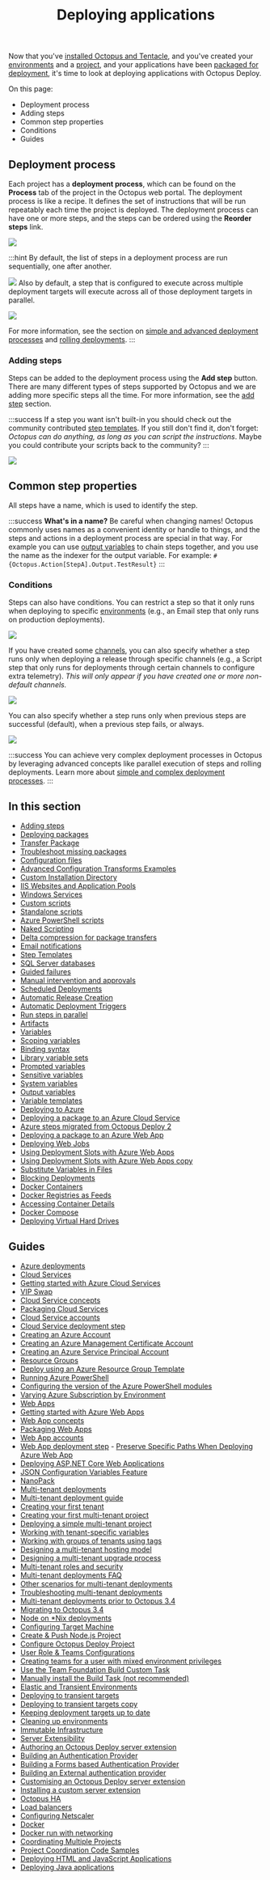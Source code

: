 ﻿---
title: Deploying applications
position: 6
---


Now that you've [installed Octopus and Tentacle](/docs/home/installation.md), and you've created your [environments](/docs/home/key-concepts/environments.md) and a [project](/docs/home/key-concepts/projects.md), and your applications have been [packaged for deployment](/docs/home/packaging-applications.md), it's time to look at deploying applications with Octopus Deploy.


On this page:


- Deployment process
 - Adding steps
- Common step properties
 - Conditions
- Guides

## Deployment process


Each project has a **deployment process**, which can be found on the **Process** tab of the project in the Octopus web portal. The deployment process is like a recipe. It defines the set of instructions that will be run repeatably each time the project is deployed. The deployment process can have one or more steps, and the steps can be ordered using the **Reorder steps** link.


![](/docs/images/3048075/3277619.png)

:::hint
By default, the list of steps in a deployment process are run sequentially, one after another.


![](/docs/images/3048075/5865849.png)
Also by default, a step that is configured to execute across multiple deployment targets will execute across all of those deployment targets in parallel.

![](/docs/images/3048075/5865850.png)


For more information, see the section on [simple and advanced deployment processes](/docs/home/key-concepts/projects/deployment-processes.md) and [rolling deployments](/docs/home/patterns/rolling-deployments.md).
:::

### Adding steps


Steps can be added to the deployment process using the **Add step** button. There are many different types of steps supported by Octopus and we are adding more specific steps all the time. For more information, see the [add step](/docs/home/deploying-applications/adding-steps.md) section.

:::success
If a step you want isn't built-in you should check out the community contributed [step templates](/docs/home/deploying-applications/step-templates.md). If you still don't find it, don't forget: *Octopus can do anything, as long as you can script the instructions*. Maybe you could contribute your scripts back to the community?
:::


![](/docs/images/5671696/5865900.png)

## Common step properties


All steps have a name, which is used to identify the step.

:::success
**What&#39;s in a name?**
Be careful when changing names! Octopus commonly uses names as a convenient identity or handle to things, and the steps and actions in a deployment process are special in that way. For example you can use [output variables](/docs/home/deploying-applications/variables/output-variables.md) to chain steps together, and you use the name as the indexer for the output variable. For example: `#{Octopus.Action[StepA].Output.TestResult}`
:::

### Conditions


Steps can also have conditions. You can restrict a step so that it only runs when deploying to specific [environments](/docs/home/key-concepts/environments.md) (e.g., an Email step that only runs on production deployments).


![](/docs/images/3048075/3277617.png?effects=drop-shadow)


If you have created some [channels](/docs/home/key-concepts/projects/channels.md), you can also specify whether a step runs only when deploying a release through specific channels (e.g., a Script step that only runs for deployments through certain channels to configure extra telemetry). *This will only appear if you have created one or more non-default channels.*


![](/docs/images/3048075/3278573.png?effects=drop-shadow)


You can also specify whether a step runs only when previous steps are successful (default), when a previous step fails, or always.





![](/docs/images/3048075/3277616.png?effects=drop-shadow)

:::success
You can achieve very complex deployment processes in Octopus by leveraging advanced concepts like parallel execution of steps and rolling deployments. Learn more about [simple and complex deployment processes](/docs/home/key-concepts/projects/deployment-processes.md).
:::

## In this section


- [Adding steps](/docs/home/deploying-applications/adding-steps.md)
- [Deploying packages](/docs/home/deploying-applications/deploying-packages.md)
 - [Transfer Package](/docs/home/deploying-applications/deploying-packages/transfer-package.md)
 - [Troubleshoot missing packages](/docs/home/deploying-applications/deploying-packages/troubleshoot-missing-packages.md)
- [Configuration files](/docs/home/deploying-applications/configuration-files.md)
 - [Advanced Configuration Transforms Examples](/docs/home/deploying-applications/configuration-files/advanced-configuration-transforms-examples.md)
- [Custom Installation Directory](/docs/home/deploying-applications/custom-installation-directory.md)
- [IIS Websites and Application Pools](/docs/home/deploying-applications/iis-websites-and-application-pools.md)
- [Windows Services](/docs/home/deploying-applications/windows-services.md)
- [Custom scripts](/docs/home/deploying-applications/custom-scripts.md)
 - [Standalone scripts](/docs/home/deploying-applications/custom-scripts/standalone-scripts.md)
 - [Azure PowerShell scripts](/docs/home/deploying-applications/custom-scripts/azure-powershell-scripts.md)
 - [Naked Scripting](/docs/home/deploying-applications/custom-scripts/naked-scripting.md)
- [Delta compression for package transfers](/docs/home/deploying-applications/delta-compression-for-package-transfers.md)
- [Email notifications](/docs/home/deploying-applications/email-notifications.md)
- [Step Templates](/docs/home/deploying-applications/step-templates.md)
- [SQL Server databases](/docs/home/deploying-applications/sql-server-databases.md)
- [Guided failures](/docs/home/deploying-applications/guided-failures.md)
- [Manual intervention and approvals](/docs/home/deploying-applications/manual-intervention-and-approvals.md)
- [Scheduled Deployments](/docs/home/deploying-applications/scheduled-deployments.md)
- [Automatic Release Creation](/docs/home/deploying-applications/automatic-release-creation.md)
- [Automatic Deployment Triggers](/docs/home/deploying-applications/automatic-deployment-triggers.md)
- [Run steps in parallel](/docs/home/deploying-applications/run-steps-in-parallel.md)
- [Artifacts](/docs/home/deploying-applications/artifacts.md)
- [Variables](/docs/home/deploying-applications/variables.md)
 - [Scoping variables](/docs/home/deploying-applications/variables/scoping-variables.md)
 - [Binding syntax](/docs/home/deploying-applications/variables/binding-syntax.md)
 - [Library variable sets](/docs/home/deploying-applications/variables/library-variable-sets.md)
 - [Prompted variables](/docs/home/deploying-applications/variables/prompted-variables.md)
 - [Sensitive variables](/docs/home/deploying-applications/variables/sensitive-variables.md)
 - [System variables](/docs/home/deploying-applications/variables/system-variables.md)
 - [Output variables](/docs/home/deploying-applications/variables/output-variables.md)
 - [Variable templates](/docs/home/deploying-applications/variables/variable-templates.md)
- [Deploying to Azure](/docs/home/deploying-applications/deploying-to-azure.md)
 - [Deploying a package to an Azure Cloud Service](/docs/home/deploying-applications/deploying-to-azure/deploying-a-package-to-an-azure-cloud-service.md)
  - [Azure steps migrated from Octopus Deploy 2](/docs/home/deploying-applications/deploying-to-azure/deploying-a-package-to-an-azure-cloud-service/azure-steps-migrated-from-octopus-deploy-2.md)
 - [Deploying a package to an Azure Web App](/docs/home/deploying-applications/deploying-to-azure/deploying-a-package-to-an-azure-web-app.md)
  - [Deploying Web Jobs](/docs/home/deploying-applications/deploying-to-azure/deploying-a-package-to-an-azure-web-app/deploying-web-jobs.md)
  - [Using Deployment Slots with Azure Web Apps](/docs/home/deploying-applications/deploying-to-azure/deploying-a-package-to-an-azure-web-app/using-deployment-slots-with-azure-web-apps.md)
  - [Using Deployment Slots with Azure Web Apps copy](/docs/home/deploying-applications/deploying-to-azure/deploying-a-package-to-an-azure-web-app/using-deployment-slots-with-azure-web-apps-copy.md)
- [Substitute Variables in Files](/docs/home/deploying-applications/substitute-variables-in-files.md)
- [Blocking Deployments](/docs/home/deploying-applications/blocking-deployments.md)
- [Docker Containers](/docs/home/deploying-applications/docker-containers.md)
 - [Docker Registries as Feeds](/docs/home/deploying-applications/docker-containers/docker-registries-as-feeds.md)
 - [Accessing Container Details](/docs/home/deploying-applications/docker-containers/accessing-container-details.md)
 - [Docker Compose](/docs/home/deploying-applications/docker-containers/docker-compose.md)
- [Deploying Virtual Hard Drives](/docs/home/deploying-applications/deploying-virtual-hard-drives.md)

## Guides


- [Azure deployments](/docs/home/guides/azure-deployments.md)
 - [Cloud Services](/docs/home/guides/azure-deployments/cloud-services.md)
  - [Getting started with Azure Cloud Services](/docs/home/guides/azure-deployments/cloud-services/getting-started-with-azure-cloud-services.md)
  - [VIP Swap](/docs/home/guides/azure-deployments/cloud-services/vip-swap.md)
  - [Cloud Service concepts](/docs/home/guides/azure-deployments/cloud-services/cloud-service-concepts.md)
   - [Packaging Cloud Services](/docs/home/guides/azure-deployments/cloud-services/cloud-service-concepts/packaging-cloud-services.md)
   - [Cloud Service accounts](/docs/home/guides/azure-deployments/cloud-services/cloud-service-concepts/cloud-service-accounts.md)
   - [Cloud Service deployment step](/docs/home/guides/azure-deployments/cloud-services/cloud-service-concepts/cloud-service-deployment-step.md)
 - [Creating an Azure Account](/docs/home/guides/azure-deployments/creating-an-azure-account.md)
  - [Creating an Azure Management Certificate Account](/docs/home/guides/azure-deployments/creating-an-azure-account/creating-an-azure-management-certificate-account.md)
  - [Creating an Azure Service Principal Account](/docs/home/guides/azure-deployments/creating-an-azure-account/creating-an-azure-service-principal-account.md)
 - [Resource Groups](/docs/home/guides/azure-deployments/resource-groups.md)
  - [Deploy using an Azure Resource Group Template](/docs/home/guides/azure-deployments/resource-groups/deploy-using-an-azure-resource-group-template.md)
 - [Running Azure PowerShell](/docs/home/guides/azure-deployments/running-azure-powershell.md)
  - [Configuring the version of the Azure PowerShell modules](/docs/home/guides/azure-deployments/running-azure-powershell/configuring-the-version-of-the-azure-powershell-modules.md)
 - [Varying Azure Subscription by Environment](/docs/home/guides/azure-deployments/varying-azure-subscription-by-environment.md)
 - [Web Apps](/docs/home/guides/azure-deployments/web-apps.md)
  - [Getting started with Azure Web Apps](/docs/home/guides/azure-deployments/web-apps/getting-started-with-azure-web-apps.md)
  - [Web App concepts](/docs/home/guides/azure-deployments/web-apps/web-app-concepts.md)
   - [Packaging Web Apps](/docs/home/guides/azure-deployments/web-apps/web-app-concepts/packaging-web-apps.md)
   - [Web App accounts](/docs/home/guides/azure-deployments/web-apps/web-app-concepts/web-app-accounts.md)
   - [Web App deployment step](/docs/home/guides/azure-deployments/web-apps/web-app-concepts/web-app-deployment-step.md)
    - [Preserve Specific Paths When Deploying Azure Web App](/docs/home/guides/azure-deployments/web-apps/web-app-concepts/web-app-deployment-step/preserve-specific-paths-when-deploying-azure-web-app.md)
- [Deploying ASP.NET Core Web Applications](/docs/home/guides/deploying-asp.net-core-web-applications.md)
 - [JSON Configuration Variables Feature](/docs/home/guides/deploying-asp.net-core-web-applications/json-configuration-variables-feature.md)
 - [NanoPack](/docs/home/guides/deploying-asp.net-core-web-applications/nanopack.md)
- [Multi-tenant deployments](/docs/home/guides/multi-tenant-deployments.md)
 - [Multi-tenant deployment guide](/docs/home/guides/multi-tenant-deployments/multi-tenant-deployment-guide.md)
  - [Creating your first tenant](/docs/home/guides/multi-tenant-deployments/multi-tenant-deployment-guide/creating-your-first-tenant.md)
  - [Creating your first multi-tenant project](/docs/home/guides/multi-tenant-deployments/multi-tenant-deployment-guide/creating-your-first-multi-tenant-project.md)
  - [Deploying a simple multi-tenant project](/docs/home/guides/multi-tenant-deployments/multi-tenant-deployment-guide/deploying-a-simple-multi-tenant-project.md)
  - [Working with tenant-specific variables](/docs/home/guides/multi-tenant-deployments/multi-tenant-deployment-guide/working-with-tenant-specific-variables.md)
  - [Working with groups of tenants using tags](/docs/home/guides/multi-tenant-deployments/multi-tenant-deployment-guide/working-with-groups-of-tenants-using-tags.md)
  - [Designing a multi-tenant hosting model](/docs/home/guides/multi-tenant-deployments/multi-tenant-deployment-guide/designing-a-multi-tenant-hosting-model.md)
  - [Designing a multi-tenant upgrade process](/docs/home/guides/multi-tenant-deployments/multi-tenant-deployment-guide/designing-a-multi-tenant-upgrade-process.md)
  - [Multi-tenant roles and security](/docs/home/guides/multi-tenant-deployments/multi-tenant-deployment-guide/multi-tenant-roles-and-security.md)
 - [Multi-tenant deployments FAQ](/docs/home/guides/multi-tenant-deployments/multi-tenant-deployments-faq.md)
 - [Other scenarios for multi-tenant deployments](/docs/home/guides/multi-tenant-deployments/other-scenarios-for-multi-tenant-deployments.md)
 - [Troubleshooting multi-tenant deployments](/docs/home/guides/multi-tenant-deployments/troubleshooting-multi-tenant-deployments.md)
 - [Multi-tenant deployments prior to Octopus 3.4](/docs/home/guides/multi-tenant-deployments/multi-tenant-deployments-prior-to-octopus-3.4.md)
  - [Migrating to Octopus 3.4](/docs/home/guides/multi-tenant-deployments/multi-tenant-deployments-prior-to-octopus-3.4/migrating-to-octopus-3.4.md)
- [Node on \*Nix deployments](/docs/home/guides/node-on-nix-deployments.md)
 - [Configuring Target Machine](/docs/home/guides/node-on-nix-deployments/configuring-target-machine.md)
 - [Create & Push Node.js Project](/docs/home/guides/node-on-nix-deployments/create-&-push-node.js-project.md)
 - [Configure Octopus Deploy Project](/docs/home/guides/node-on-nix-deployments/configure-octopus-deploy-project.md)
- [User Role & Teams Configurations](/docs/home/guides/user-role-&-teams-configurations.md)
 - [Creating teams for a user with mixed environment privileges](/docs/home/guides/user-role-&-teams-configurations/creating-teams-for-a-user-with-mixed-environment-privileges.md)
- [Use the Team Foundation Build Custom Task](/docs/home/guides/use-the-team-foundation-build-custom-task.md)
 - [Manually install the Build Task (not recommended)](/docs/home/guides/use-the-team-foundation-build-custom-task/manually-install-the-build-task-(not-recommended).md)
- [Elastic and Transient Environments](/docs/home/guides/elastic-and-transient-environments.md)
 - [Deploying to transient targets](/docs/home/guides/elastic-and-transient-environments/deploying-to-transient-targets.md)
 - [Deploying to transient targets copy](/docs/home/guides/elastic-and-transient-environments/deploying-to-transient-targets-copy.md)
 - [Keeping deployment targets up to date](/docs/home/guides/elastic-and-transient-environments/keeping-deployment-targets-up-to-date.md)
 - [Cleaning up environments](/docs/home/guides/elastic-and-transient-environments/cleaning-up-environments.md)
 - [Immutable Infrastructure](/docs/home/guides/elastic-and-transient-environments/immutable-infrastructure.md)
- [Server Extensibility](/docs/home/guides/server-extensibility.md)
 - [Authoring an Octopus Deploy server extension](/docs/home/guides/server-extensibility/authoring-an-octopus-deploy-server-extension.md)
 - [Building an Authentication Provider](/docs/home/guides/server-extensibility/building-an-authentication-provider.md)
  - [Building a Forms based Authentication Provider](/docs/home/guides/server-extensibility/building-an-authentication-provider/building-a-forms-based-authentication-provider.md)
  - [Building an External authentication provider](/docs/home/guides/server-extensibility/building-an-authentication-provider/building-an-external-authentication-provider.md)
 - [Customising an Octopus Deploy server extension](/docs/home/guides/server-extensibility/customising-an-octopus-deploy-server-extension.md)
 - [Installing a custom server extension](/docs/home/guides/server-extensibility/installing-a-custom-server-extension.md)
- [Octopus HA](/docs/home/guides/octopus-ha.md)
 - [Load balancers](/docs/home/guides/octopus-ha/load-balancers.md)
  - [Configuring Netscaler](/docs/home/guides/octopus-ha/load-balancers/configuring-netscaler.md)
- [Docker](/docs/home/guides/docker.md)
 - [Docker run with networking](/docs/home/guides/docker/docker-run-with-networking.md)
- [Coordinating Multiple Projects](/docs/home/guides/coordinating-multiple-projects.md)
 - [Project Coordination Code Samples](/docs/home/guides/coordinating-multiple-projects/project-coordination-code-samples.md)
- [Deploying HTML and JavaScript Applications](/docs/home/guides/deploying-html-and-javascript-applications.md)
- [Deploying Java applications](/docs/home/guides/deploying-java-applications.md)
